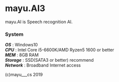 # mayu.AI3
mayu.AI is Speech recognition AI.  
### System  
***OS***  : Windows10  
***CPU*** : Intel Core i5-6600K/AMD Ryzen5 1600 or better  
***MEM*** : 8GB RAM  
***Storage*** : SSD(SATA3 or better) recommend  
***Network*** : Broadband Internet access
  
(c)mayu___cs 2019
